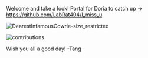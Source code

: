 Welcome and take a look! 
Portal for Doria to catch up -> https://github.com/LabRat404/I_miss_u

![DearestInfamousCowrie-size_restricted](https://user-images.githubusercontent.com/44639057/211350519-bd02d104-b2f6-46ab-9558-e6dee99264d7.gif)

![contributions](https://user-images.githubusercontent.com/44639057/211349650-c37efe6d-1707-4550-8d06-8bae55f23cee.svg)

Wish you all a good day!
                   -Tang
